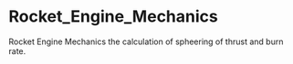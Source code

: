 # Rocket_Engine_Mechanics
Rocket Engine Mechanics the calculation of spheering of thrust and burn rate.
